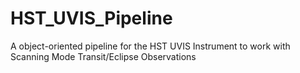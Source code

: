 # HST_UVIS_Pipeline
A object-oriented pipeline for the HST UVIS Instrument to work with Scanning Mode Transit/Eclipse Observations
